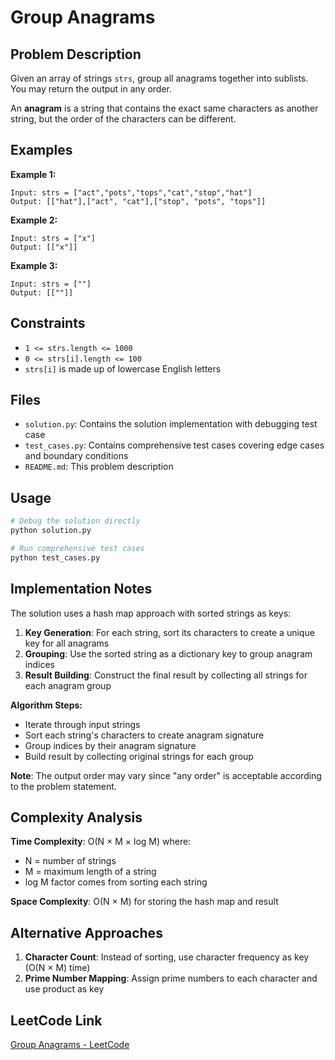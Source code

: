 # Group Anagrams

## Problem Description

Given an array of strings `strs`, group all anagrams together into sublists. You may return the output in any order.

An **anagram** is a string that contains the exact same characters as another string, but the order of the characters can be different.

## Examples

**Example 1:**
```
Input: strs = ["act","pots","tops","cat","stop","hat"]
Output: [["hat"],["act", "cat"],["stop", "pots", "tops"]]
```

**Example 2:**
```
Input: strs = ["x"]
Output: [["x"]]
```

**Example 3:**
```
Input: strs = [""]
Output: [[""]]
```

## Constraints

- `1 <= strs.length <= 1000`
- `0 <= strs[i].length <= 100`
- `strs[i]` is made up of lowercase English letters

## Files

- `solution.py`: Contains the solution implementation with debugging test case
- `test_cases.py`: Contains comprehensive test cases covering edge cases and boundary conditions
- `README.md`: This problem description

## Usage

```bash
# Debug the solution directly
python solution.py

# Run comprehensive test cases
python test_cases.py
```

## Implementation Notes

The solution uses a hash map approach with sorted strings as keys:

1. **Key Generation**: For each string, sort its characters to create a unique key for all anagrams
2. **Grouping**: Use the sorted string as a dictionary key to group anagram indices
3. **Result Building**: Construct the final result by collecting all strings for each anagram group

**Algorithm Steps:**
- Iterate through input strings
- Sort each string's characters to create anagram signature
- Group indices by their anagram signature
- Build result by collecting original strings for each group

**Note**: The output order may vary since "any order" is acceptable according to the problem statement.

## Complexity Analysis

**Time Complexity**: O(N × M × log M) where:
- N = number of strings
- M = maximum length of a string
- log M factor comes from sorting each string

**Space Complexity**: O(N × M) for storing the hash map and result

## Alternative Approaches

1. **Character Count**: Instead of sorting, use character frequency as key (O(N × M) time)
2. **Prime Number Mapping**: Assign prime numbers to each character and use product as key

## LeetCode Link

[Group Anagrams - LeetCode](https://leetcode.com/problems/group-anagrams/) 